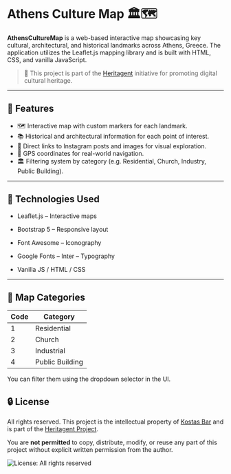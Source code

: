 # Athens Culture Map 🏛️🗺️

**AthensCultureMap** is a web-based interactive map showcasing key cultural, architectural, and historical landmarks across Athens, Greece. The application utilizes the Leaflet.js mapping library and is built with HTML, CSS, and vanilla JavaScript.

> 🧩 This project is part of the [Heritagent](https://www.heritagent.com/) initiative for promoting digital cultural heritage.

---

## 🌟 Features

- 🗺️ Interactive map with custom markers for each landmark.
- 📚 Historical and architectural information for each point of interest.
- 📸 Direct links to Instagram posts and images for visual exploration.
- 📍 GPS coordinates for real-world navigation.
- 🏛️ Filtering system by category (e.g. Residential, Church, Industry, Public Building).

---

## 🧰 Technologies Used
- Leaflet.js – Interactive maps

- Bootstrap 5 – Responsive layout

- Font Awesome – Iconography

- Google Fonts – Inter – Typography

- Vanilla JS / HTML / CSS

---

## 📌 Map Categories
| Code     | Category |
| -------- | ------- |
| 1        | Residential    |
| 2        | Church     |
| 3        | Industrial    |
| 4        | Public Building    |

You can filter them using the dropdown selector in the UI.

## 🔒 License

All rights reserved. This project is the intellectual property of [Kostas Bar](https://github.com/KostasBar) and is part of the [Heritagent Project](https://www.heritagent.com/).

You are **not permitted** to copy, distribute, modify, or reuse any part of this project without explicit written permission from the author.

![License: All rights reserved](https://img.shields.io/badge/license-All%20rights%20reserved-red)
